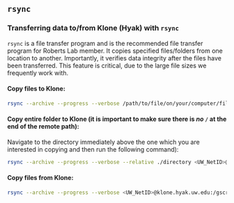 ## `rsync`
### Transferring data to/from Klone (Hyak) with `rsync`

`rsync` is a file transfer program and is the recommended file transfer program for Roberts Lab member. It copies specified files/folders from one location to another. Importantly, it verifies data integrity after the files have been transferred. This feature is critical, due to the large file sizes we frequently work with.

#### Copy files to Klone:

```bash
rsync --archive --progress --verbose /path/to/file/on/your/computer/file.txt <UW_NetID>@klone.hyak.uw.edu:/gscratch/scrubbed/<UW_NetID>/directory
```

#### Copy entire folder to Klone (it is important to make sure there is _no_ `/` at the end of the remote path):

Navigate to the directory immediately above the one which you are interested in copying and then run the following command):

```bash
rsync --archive --progress --verbose --relative ./directory <UW_NetID>@klone.hyak.uw.edu:/gscratch/scrubbed/<UW_NetID>/directory
```


#### Copy files from Klone:

```bash
rsync --archive --progress --verbose <UW_NetID>@klone.hyak.uw.edu:/gscratch/scrubbed/<UW_NetID>/file.txt /path/to/local/directory
```

